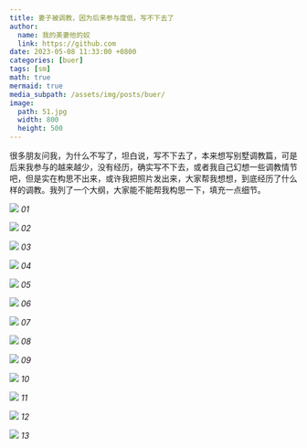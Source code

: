 ```yaml
---
title: 妻子被调教，因为后来参与度低，写不下去了 
author:
  name: 我的美妻他的奴
  link: https://github.com
date: 2023-05-08 11:33:00 +0800
categories: [buer]
tags: [sm]
math: true
mermaid: true
media_subpath: /assets/img/posts/buer/
image:
  path: 51.jpg
  width: 800
  height: 500
---
```


很多朋友问我，为什么不写了，坦白说，写不下去了，本来想写别墅调教篇，可是后来我参与的越来越少，没有经历，确实写不下去，或者我自己幻想一些调教情节吧，但是实在构思不出来，或许我把照片发出来，大家帮我想想，到底经历了什么样的调教。我列了一个大纲，大家能不能帮我构思一下，填充一点细节。

![](44.jpg)
_01_

![](45.jpg)
_02_

![](46.JPG)
_03_

![](47.jpg)
_04_

![](48.jpg)
_05_

![](49.jpg)
_06_

![](50.jpg)
_07_

![](51.jpg)
_08_

![](52.jpg)
_09_

![](58.jpg)
_10_

![](59.jpg)
_11_

![](60.jpg)
_12_

![](61.jpg)
_13_
